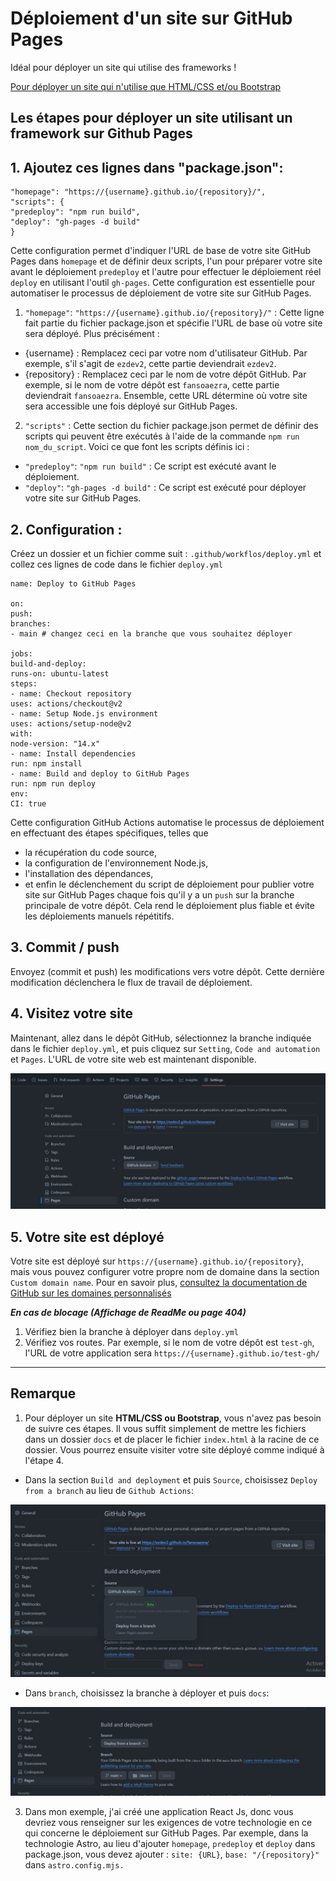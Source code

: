 # Déploiement d'un site sur GitHub Pages

Idéal pour déployer un site qui utilise des frameworks !

[Pour déployer un site qui n'utilise que HTML/CSS et/ou Bootstrap](https://github.com/Ezdev2/fansoaezra/blob/main/README.md#remarque)

## Les étapes pour déployer un site utilisant un framework sur Github Pages

## 1. Ajoutez ces lignes dans "package.json":

```
"homepage": "https://{username}.github.io/{repository}/",
"scripts": {
"predeploy": "npm run build",
"deploy": "gh-pages -d build"
}
```
Cette configuration permet d'indiquer l'URL de base de votre site GitHub Pages dans ``homepage`` et de définir deux scripts, l'un pour préparer votre site avant le déploiement ``predeploy`` et l'autre pour effectuer le déploiement réel ``deploy`` en utilisant l'outil ``gh-pages``. Cette configuration est essentielle pour automatiser le processus de déploiement de votre site sur GitHub Pages.

1. ``"homepage"``: ``"https://{username}.github.io/{repository}/"`` : Cette ligne fait partie du fichier package.json et spécifie l'URL de base où votre site sera déployé.
Plus précisément :
* {username} : Remplacez ceci par votre nom d'utilisateur GitHub. Par exemple, s'il s'agit de ``ezdev2``, cette partie deviendrait ``ezdev2``.
* {repository} : Remplacez ceci par le nom de votre dépôt GitHub. Par exemple, si le nom de votre dépôt est ``fansoaezra``, cette partie deviendrait ``fansoaezra``. Ensemble, cette URL détermine où votre site sera accessible une fois déployé sur GitHub Pages. 
2. ``"scripts"`` : Cette section du fichier package.json permet de définir des scripts qui peuvent être exécutés à l'aide de la commande ``npm run nom_du_script``. Voici ce que font les scripts définis ici :

* ``"predeploy"``: ``"npm run build"`` : Ce script est exécuté avant le déploiement.
* ``"deploy"``: ``"gh-pages -d build"`` : Ce script est exécuté pour déployer votre site sur GitHub Pages.

## 2. Configuration :
Créez un dossier et un fichier comme suit :  ``.github/workflos/deploy.yml`` et collez ces lignes de code dans le fichier ``deploy.yml``

```
name: Deploy to GitHub Pages

on:
push:
branches:
- main # changez ceci en la branche que vous souhaitez déployer

jobs:
build-and-deploy:
runs-on: ubuntu-latest
steps:
- name: Checkout repository
uses: actions/checkout@v2
- name: Setup Node.js environment
uses: actions/setup-node@v2
with:
node-version: "14.x"
- name: Install dependencies
run: npm install
- name: Build and deploy to GitHub Pages
run: npm run deploy
env:
CI: true
```
Cette configuration GitHub Actions automatise le processus de déploiement en effectuant des étapes spécifiques, telles que 
* la récupération du code source, 
* la configuration de l'environnement Node.js, 
* l'installation des dépendances, 
* et enfin le déclenchement du script de déploiement pour publier votre site sur GitHub Pages chaque fois qu'il y a un ``push`` sur la branche principale de votre dépôt. Cela rend le déploiement plus fiable et évite les déploiements manuels répétitifs.

## 3. Commit / push
Envoyez (commit et push) les modifications vers votre dépôt. Cette dernière modification déclenchera le flux de travail de déploiement.

## 4. Visitez votre site
Maintenant, allez dans le dépôt GitHub, sélectionnez la branche indiquée dans le fichier ``deploy.yml``, et puis cliquez sur ``Setting``, ``Code and automation`` et ``Pages``. L'URL de votre site web est maintenant disponible.

[![URL](https://github.com/Ezdev2/fansoaezra/blob/main/url.jpg)](https://github.com/Ezdev2/fansoaezra/blob/main/url.jpg)

## 5. Votre site est déployé
Votre site est déployé sur ``https://{username}.github.io/{repository}``, mais vous pouvez configurer votre propre nom de domaine dans la section ``Custom domain name``. Pour en savoir plus, [consultez la documentation de GitHub sur les domaines personnalisés](https://docs.github.com/fr/pages/configuring-a-custom-domain-for-your-github-pages-site/about-custom-domains-and-github-pages)

***En cas de blocage (Affichage de ReadMe ou page 404)***
1. Vérifiez bien la branche à déployer dans ``deploy.yml``
2. Vérifiez vos routes.
Par exemple, si le nom de votre dépôt est ``test-gh``, l'URL de votre application sera  ``https://{username}.github.io/test-gh/``

---
## Remarque

1. Pour déployer un site **HTML/CSS ou Bootstrap**, vous n'avez pas besoin de suivre ces étapes. Il vous suffit simplement de mettre les fichiers dans un dossier ``docs`` et de placer le fichier ``index.html`` à la racine de ce dossier. Vous pourrez ensuite visiter votre site déployé comme indiqué à l'étape 4.
* Dans la section ``Build and deployment`` et puis ``Source``, choisissez ``Deploy from a branch`` au lieu de ``Github Actions``:
  
[![URL](https://github.com/Ezdev2/fansoaezra/blob/main/branch.jpg)](https://github.com/Ezdev2/fansoaezra/blob/main/branch.jpg)

* Dans ``branch``, choisissez la branche à déployer et puis ``docs``:
  
[![URL](https://github.com/Ezdev2/fansoaezra/blob/main/docs.jpg)](https://github.com/Ezdev2/fansoaezra/blob/main/docs.jpg)

3. Dans mon exemple, j'ai créé une application React Js, donc vous devriez vous renseigner sur les exigences de votre technologie en ce qui concerne le déploiement sur GitHub Pages. Par exemple, dans la technologie Astro, au lieu d'ajouter ``homepage``, ``predeploy`` et ``deploy`` dans package.json, vous devez ajouter : ``site: {URL}``, ``base: "/{repository}"`` dans ``astro.config.mjs.``
